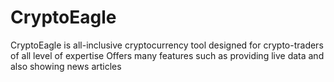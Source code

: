# CryptoEagle
CryptoEagle is all-inclusive cryptocurrency tool
designed for crypto-traders of all level of expertise
Offers many features such as providing live data and also showing news articles 

